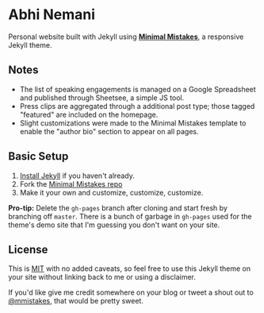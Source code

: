 # Abhi Nemani

Personal website built with Jekyll using **[Minimal Mistakes](http://mmistakes.github.io/minimal-mistakes)**, a responsive Jekyll theme. 

## Notes

* The list of speaking engagements is managed on a Google Spreadsheet and published through Sheetsee, a simple JS tool.
* Press clips are aggregated through a additional post type; those tagged "featured" are included on the homepage.
* Slight customizations were made to the Minimal Mistakes template to enable the "author bio" section to appear on all pages.

## Basic Setup

1. [Install Jekyll](http://jekyllrb.com) if you haven't already.
2. Fork the [Minimal Mistakes repo](http://github.com/mmistakes/minimal-mistakes/)
3. Make it your own and customize, customize, customize.

**Pro-tip:** Delete the `gh-pages` branch after cloning and start fresh by branching off `master`. There is a bunch of garbage in `gh-pages` used for the theme's demo site that I'm guessing you don't want on your site.

## License

This is [MIT](LICENSE) with no added caveats, so feel free to use this Jekyll theme on your site without linking back to me or using a disclaimer.

If you'd like give me credit somewhere on your blog or tweet a shout out to
[@mmistakes](https://twitter.com/mmistakes), that would be pretty sweet.
